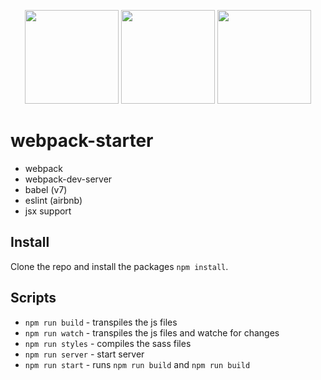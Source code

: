 <p align="center">
  <img src="https://camo.githubusercontent.com/e69fbfc8dc529fda880b1890f43fa0aec6ab5cb6/687474703a2f2f65736c696e742e6f72672f696d672f6c6f676f2e737667" width="150" height="150">
  <img src="https://webpack.js.org/assets/icon-square-big.svg" width="150" height="150">
  <img src="https://raw.githubusercontent.com/babel/logo/master/babel.png" height="150" width="auto">
</p>

# webpack-starter
- webpack
- webpack-dev-server
- babel (v7)
- eslint (airbnb)
- jsx support

## Install
Clone the repo and install the packages `npm install`.

## Scripts
- `npm run build` - transpiles the js files
- `npm run watch` - transpiles the js files and watche for changes
- `npm run styles` - compiles the sass files 
- `npm run server` - start server
- `npm run start` - runs `npm run build` and `npm run build`


